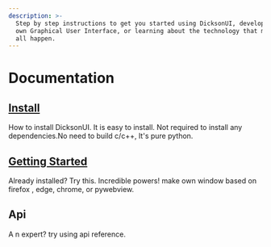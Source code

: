 ```yaml
---
description: >-
  Step by step instructions to get you started using DicksonUI, developing your
  own Graphical User Interface, or learning about the technology that makes it
  all happen.
---
```


# Documentation

## [Install](https://dicksonui.gitbook.io/docs/usage/installation) <a id="install"></a>

How to install DicksonUI. It is easy to install. Not required to install any dependencies.No need to build c/c++, It's pure python.

## [Getting Started](https://dicksonui.gitbook.io/docs/usage/getting-started)

Already installed? Try this. Incredible powers! make own window based on firefox , edge, chrome, or pywebview.

## Api

A n expert? try using api reference.



